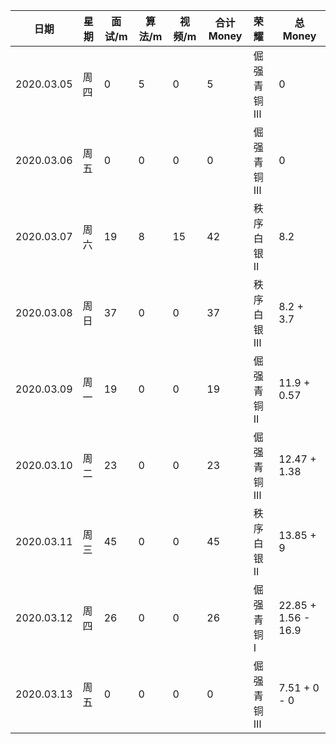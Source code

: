 | 日期       | 星期 | 面试/m | 算法/m | 视频/m | 合计 Money | 荣耀       | 总 Money            |
| ---------- | ---- | ------ | ------ | ------ | ---------- | :--------- | ------------------- |
| 2020.03.05 | 周四 | 0      | 5      | 0      | 5          | 倔强青铜 Ⅲ | 0                   |
| 2020.03.06 | 周五 | 0      | 0      | 0      | 0          | 倔强青铜 Ⅲ | 0                   |
| 2020.03.07 | 周六 | 19     | 8      | 15     | 42         | 秩序白银 Ⅱ | 8.2                 |
| 2020.03.08 | 周日 | 37     | 0      | 0      | 37         | 秩序白银 Ⅲ | 8.2 + 3.7           |
| 2020.03.09 | 周一 | 19     | 0      | 0      | 19         | 倔强青铜 Ⅱ | 11.9 + 0.57         |
| 2020.03.10 | 周二 | 23     | 0      | 0      | 23         | 倔强青铜 Ⅲ | 12.47 + 1.38        |
| 2020.03.11 | 周三 | 45     | 0      | 0      | 45         | 秩序白银 Ⅱ | 13.85 + 9           |
| 2020.03.12 | 周四 | 26     | 0      | 0      | 26         | 倔强青铜 Ⅰ | 22.85 + 1.56 - 16.9 |
| 2020.03.13 | 周五 | 0      | 0      | 0      | 0          | 倔强青铜 Ⅲ | 7.51 + 0 - 0        |
